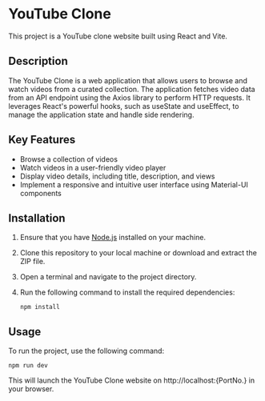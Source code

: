 # YouTube Clone

This project is a YouTube clone website built using React and Vite. 

## Description

The YouTube Clone is a web application that allows users to browse and watch videos from a curated collection. The application fetches video data from an API endpoint using the Axios library to perform HTTP requests. It leverages React's powerful hooks, such as useState and useEffect, to manage the application state and handle side rendering.

## Key Features

- Browse a collection of videos
- Watch videos in a user-friendly video player
- Display video details, including title, description, and views
- Implement a responsive and intuitive user interface using Material-UI components

## Installation

1. Ensure that you have [Node.js](https://nodejs.org) installed on your machine.
2. Clone this repository to your local machine or download and extract the ZIP file.
3. Open a terminal and navigate to the project directory.
4. Run the following command to install the required dependencies:

   ```
   npm install
   ```

## Usage
   To run the project, use the following command:
   ```
   npm run dev
   ```
   This will launch the YouTube Clone website on http://localhost:{PortNo.} in your browser.
